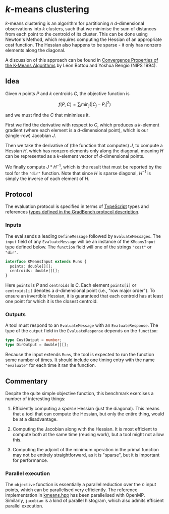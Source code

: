 # _k_-means clustering

_k_-means clustering is an algorithm for partitioning $n$ $d$-dimensional
observations into $k$ clusters, such that we minimise the sum of distances from
each point to the centroid of its cluster. This can be done using Newton's
Method, which requires computing the Hessian of an appropriate cost function.
The Hessian also happens to be sparse - it only has nonzero elements along the
diagonal.

A discussion of this approach can be found in [Convergence Properties of the
K-Means Algorithms][paper] by Léon Bottou and Yoshua Bengio (NIPS 1994).

## Idea

Given $n$ points $P$ and $k$ centroids $C$, the objective function is

```math
f(P, C) = \sum_i \text{min}_j(|C_j-P_i|^2)
```

and we must find the $C$ that minimises it.

First we find the derivative with respect to $C$, which produces a $k$-element
gradient (where each element is a $d$-dimensional point), which is our
(single-row) Jacobian $J$.

Then we take the derivative of (the function that computes) $J$, to compute a
Hessian $H$, which has nonzero elements only along the diagonal, meaning $H$ can
be represented as a $k$-element vector of $d$-dimensional points.

We finally compute $J * H^{-1}$, which is the result that must be reported by
the tool for the `"dir"` function. Note that since $H$ is sparse diagonal,
$H^{-1}$ is simply the inverse of each element of $H$.

## Protocol

The evaluation protocol is specified in terms of [TypeScript][] types and
references [types defined in the GradBench protocol description][protocol].

### Inputs

The eval sends a leading `DefineMessage` followed by `EvaluateMessages`. The
`input` field of any `EvaluateMessage` will be an instance of the `KMeansInput`
type defined below. The `function` field will one of the strings `"cost"` or
`"dir"`.

```typescript
interface KMeansInput extends Runs {
  points: double[][];
  centroids: double[][];
}
```

Here `points` is $P$ and `centroids` is $C$. Each element `points[i]` or
`centroids[i]` denotes a $d$-dimensional point (i.e., "row major order"). To
ensure an invertible Hessian, it is guaranteed that each centroid has at least
one point for which it is the closest centroid.

### Outputs

A tool must respond to an `EvaluateMessage` with an `EvaluateResponse`. The type
of the `output` field in the `EvaluateResponse` depends on the `function`:

```typescript
type CostOutput = number;
type DirOutput = double[][];
```

Because the input extends `Runs`, the tool is expected to run the function some
number of times. It should include one timing entry with the name `"evaluate"`
for each time it ran the function.

## Commentary

Despite the quite simple objective function, this benchmark exercises a number
of interesting things:

1. Efficiently computing a _sparse_ Hessian (just the diagonal). This means that
   a tool that can compute the Hessian, but only the entire thing, would be at a
   disadvantage.

2. Computing the Jacobian along with the Hessian. It is most efficient to
   compute both at the same time (reusing work), but a tool might not allow
   this.

3. Computing the adjoint of the minimum operation in the primal function may not
   be entirely straightforward, as it is "sparse", but it is important for
   performance.

### Parallel execution

The `objective` function is essentially a parallel reduction over the _n_ input
points, which can be parallelised very efficiently. The reference implementation
in [kmeans.hpp][] has been parallelised with OpenMP. Similarly, `jacobian` is a
kind of parallel histogram, which also admits efficient parallel execution.

[paper]:
  https://proceedings.neurips.cc/paper/1994/hash/a1140a3d0df1c81e24ae954d935e8926-Abstract.html
[protocol]: /CONTRIBUTING.md#types
[typescript]: https://www.typescriptlang.org/
[kmeans.hpp]: /cpp/gradbench/evals/kmeans.hpp
